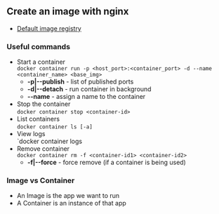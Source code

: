 ## Create an image with nginx
  - [Default image registry](https://hub.docker.com)

### Useful commands
  - Start a container  
  `docker container run -p <host_port>:<container_port> -d --name <container_name> <base_img>`  
    - **-p|--publish**  - list of published ports
    - **-d|--detach**   - run container in background
    - **--name**        - assign a name to the container
  - Stop the container  
  `docker container stop <container-id>`
  - List containers  
  `docker container ls [-a]`
  - View logs  
  `docker container logs *<container-name>*
  - Remove container  
  `docker container rm -f <container-id1> <container-id2>`
    - **-f|--force**  - force remove (if a container is being used)

### Image vs Container
  - An Image is the app we want to run
  - A Container is an instance of that app

